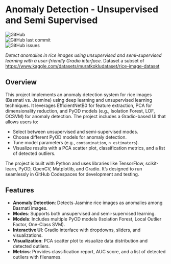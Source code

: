 # Anomaly Detection - Unsupervised and Semi Supervised

![GitHub](https://img.shields.io/github/license/ucKaizen/anomaly_detection?style=flat-square)  
![GitHub last commit](https://img.shields.io/github/last-commit/ucKaizen/anomaly_detection?style=flat-square)  
![GitHub issues](https://img.shields.io/github/issues/ucKaizen/anomaly_detection?style=flat-square)

*Detect anomalies in rice images using unsupervised and semi-supervised learning with a user-friendly Gradio interface.*
Dataset a subset of https://www.kaggle.com/datasets/muratkokludataset/rice-image-dataset

## Overview

This project implements an anomaly detection system for rice images (Basmati vs. Jasmine) using deep learning and unsupervised learning techniques. It leverages EfficientNetB0 for feature extraction, PCA for dimensionality reduction, and PyOD models (e.g., Isolation Forest, LOF, OCSVM) for anomaly detection. The project includes a Gradio-based UI that allows users to:

- Select between unsupervised and semi-supervised modes.
- Choose different PyOD models for anomaly detection.
- Tune model parameters (e.g., `contamination`, `n_estimators`).
- Visualize results with a PCA scatter plot, classification metrics, and a list of detected outliers.

The project is built with Python and uses libraries like TensorFlow, scikit-learn, PyOD, OpenCV, Matplotlib, and Gradio. It’s designed to run seamlessly in GitHub Codespaces for development and testing.

## Features

- **Anomaly Detection**: Detects Jasmine rice images as anomalies among Basmati images.
- **Modes**: Supports both unsupervised and semi-supervised learning.
- **Models**: Includes multiple PyOD models (Isolation Forest, Local Outlier Factor, One-Class SVM).
- **Interactive UI**: Gradio interface with dropdowns, sliders, and visualizations.
- **Visualization**: PCA scatter plot to visualize data distribution and detected outliers.
- **Metrics**: Provides classification report, AUC score, and a list of detected outliers with filenames.


